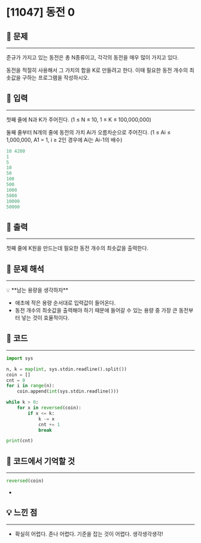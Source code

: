 # [11047] 동전 0

## 📕 문제

---

준규가 가지고 있는 동전은 총 N종류이고, 각각의 동전을 매우 많이 가지고 있다.

동전을 적절히 사용해서 그 가치의 합을 K로 만들려고 한다. 이때 필요한 동전 개수의 최솟값을 구하는 프로그램을 작성하시오.

## 📕 입력

---

첫째 줄에 N과 K가 주어진다. (1 ≤ N ≤ 10, 1 ≤ K ≤ 100,000,000)

둘째 줄부터 N개의 줄에 동전의 가치 Ai가 오름차순으로 주어진다. (1 ≤ Ai ≤ 1,000,000, A1 = 1, i ≥ 2인 경우에 Ai는 Ai-1의 배수)

```python
10 4200
1
5
10
50
100
500
1000
5000
10000
50000
```

## 📕 출력

---

첫째 줄에 K원을 만드는데 필요한 동전 개수의 최솟값을 출력한다.

## 📖 문제 해석

---

<aside>
💡 **남는 용량을 생각하자**

</aside>

- 애초에 작은 용량 순서대로 입력값이 들어온다.
- 동전 개수의 최솟값을 출력해야 하기 때문에 들어갈 수 있는 용량 중 가장 큰 동전부터 넣는 것이 효율적이다.

## 📃 코드

---

```python
import sys

n, k = map(int, sys.stdin.readline().split())
coin = []
cnt = 0
for i in range(n):
    coin.append(int(sys.stdin.readline()))

while k > 0:
    for x in reversed(coin):
        if x <= k:
            k -= x
            cnt += 1
            break

print(cnt)
```

## 📃 코드에서 기억할 것

---

```python
reversed(coin)
```

- 

## 💡 느낀 점

---

- 확실히  어렵다. 존나 어렵다. 기준을 잡는 것이 어렵다. 생각생각생각!